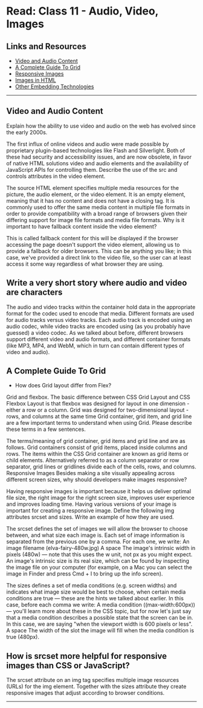 # Read: Class 11 - Audio, Video, Images

## Links and Resources

- [Video and Audio Content](https://developer.mozilla.org/en-US/docs/Learn/HTML/Multimedia_and_embedding/Video_and_audio_content)
- [A Complete Guide To Grid](https://css-tricks.com/snippets/css/complete-guide-grid/)
- [Responsive Images](https://developer.mozilla.org/en-US/docs/Learn/HTML/Multimedia_and_embedding/Responsive_images)
- [Images in HTML](https://developer.mozilla.org/en-US/docs/Learn/HTML/Multimedia_and_embedding/Images_in_HTML)
- [Other Embedding Technologies](https://developer.mozilla.org/en-US/docs/Learn/HTML/Multimedia_and_embedding/Other_embedding_technologies)

<hr>

## Video and Audio Content

Explain how the ability to use video and audio on the web has evolved since the early 2000s.

The first influx of online videos and audio were made possible by proprietary plugin-based technologies like Flash and Silverlight. Both of these had security and accessibility issues, and are now obsolete, in favor of native HTML solutions video and audio elements and the availability of JavaScript APIs for controlling them.
Describe the use of the src and controls attributes in the video element.

The source HTML element specifies multiple media resources for the picture, the audio element, or the video element. It is an empty element, meaning that it has no content and does not have a closing tag. It is commonly used to offer the same media content in multiple file formats in order to provide compatibility with a broad range of browsers given their differing support for image file formats and media file formats.
Why is it important to have fallback content inside the video element?

This is called fallback content for this will be displayed if the browser accessing the page doesn't support the video element, allowing us to provide a fallback for older browsers. This can be anything you like; in this case, we've provided a direct link to the video file, so the user can at least access it some way regardless of what browser they are using.

## Write a very short story where audio and video are characters

The audio and video tracks within the container hold data in the appropriate format for the codec used to encode that media. Different formats are used for audio tracks versus video tracks. Each audio track is encoded using an audio codec, while video tracks are encoded using (as you probably have guessed) a video codec. As we talked about before, different browsers support different video and audio formats, and different container formats (like MP3, MP4, and WebM, which in turn can contain different types of video and audio).

## A Complete Guide To Grid

- How does Grid layout differ from Flex?

Grid and flexbox. The basic difference between CSS Grid Layout and CSS Flexbox Layout is that flexbox was designed for layout in one dimension - either a row or a column. Grid was designed for two-dimensional layout - rows, and columns at the same time
Grid container, grid item, and grid line are a few important terms to understand when using Grid. Please describe these terms in a few sentences.

The terms/meaning of grid container, grid items and grid line and are as follows. Grid containers consist of grid items, placed inside columns and rows. The items within the CSS Grid container are known as grid items or child elements. Alternatively referred to as a column separator or row separator, grid lines or gridlines divide each of the cells, rows, and columns.
Responsive Images
Besides making a site visually appealing across different screen sizes, why should developers make images responsive?

Having responsive images is important because it helps us deliver optimal file size, the right image for the right screen size, improves user experience and improves loading time. Having various versions of your image is important for creating a responsive image.
Define the following img attributes srcset and sizes. Write an example of how they are used.

The srcset defines the set of images we will allow the browser to choose between, and what size each image is. Each set of image information is separated from the previous one by a comma. For each one, we write:
An image filename (elva-fairy-480w.jpg) A space The image's intrinsic width in pixels (480w) — note that this uses the w unit, not px as you might expect. An image's intrinsic size is its real size, which can be found by inspecting the image file on your computer (for example, on a Mac you can select the image in Finder and press Cmd + I to bring up the info screen).

The sizes defines a set of media conditions (e.g. screen widths) and indicates what image size would be best to choose, when certain media conditions are true — these are the hints we talked about earlier. In this case, before each comma we write:
A media condition ((max-width:600px)) — you'll learn more about these in the CSS topic, but for now let's just say that a media condition describes a possible state that the screen can be in. In this case, we are saying "when the viewport width is 600 pixels or less". A space The width of the slot the image will fill when the media condition is true (480px).

## How is srcset more helpful for responsive images than CSS or JavaScript?

The srcset attribute on an img tag specifies multiple image resources (URLs) for the img element. Together with the sizes attribute they create responsive images that adjust according to browser conditions.

<hr>